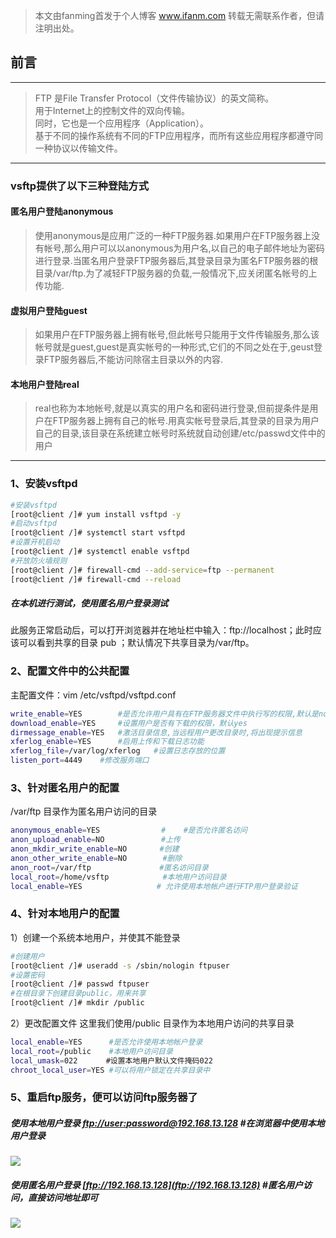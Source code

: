 > 本文由fanming首发于个人博客 www.ifanm.com  转载无需联系作者，但请注明出处。
 
## 前言  
 ----
> FTP 是File Transfer Protocol（文件传输协议）的英文简称。  
> 用于Internet上的控制文件的双向传输。  
> 同时，它也是一个应用程序（Application）。  
> 基于不同的操作系统有不同的FTP应用程序，而所有这些应用程序都遵守同一种协议以传输文件。  
-------
### vsftp提供了以下三种登陆方式  
#### 匿名用户登陆anonymous  
> 使用anonymous是应用广泛的一种FTP服务器.如果用户在FTP服务器上没有帐号,那么用户可以以anonymous为用户名,以自己的电子邮件地址为密码进行登录.当匿名用户登录FTP服务器后,其登录目录为匿名FTP服务器的根目录/var/ftp.为了减轻FTP服务器的负载,一般情况下,应关闭匿名帐号的上传功能.  

#### 虚拟用户登陆guest    
> 如果用户在FTP服务器上拥有帐号,但此帐号只能用于文件传输服务,那么该帐号就是guest,guest是真实帐号的一种形式,它们的不同之处在于,geust登录FTP服务器后,不能访问除宿主目录以外的内容.  

#### 本地用户登陆real    
> real也称为本地帐号,就是以真实的用户名和密码进行登录,但前提条件是用户在FTP服务器上拥有自己的帐号.用真实帐号登录后,其登录的目录为用户自己的目录,该目录在系统建立帐号时系统就自动创建/etc/passwd文件中的用户

----

### 1、安装vsftpd  
```bash
#安装vsftpd
[root@client /]# yum install vsftpd -y
#启动vsftpd
[root@client /]# systemctl start vsftpd
#设置开机启动
[root@client /]# systemctl enable vsftpd
#开放防火墙规则
[root@client /]# firewall-cmd --add-service=ftp --permanent
[root@client /]# firewall-cmd --reload
```
##### 在本机进行测试，使用匿名用户登录测试
此服务正常启动后，可以打开浏览器并在地址栏中输入：ftp://localhost；此时应该可以看到共享的目录 pub ；默认情况下共享目录为/var/ftp。

### 2、配置文件中的公共配置
主配置文件：vim /etc/vsftpd/vsftpd.conf   

```bash
write_enable=YES	 	#是否允许用户具有在FTP服务器文件中执行写的权限,默认是no
download_enable=YES 	#设置用户是否有下载的权限，默认yes
dirmessage_enable=YES 	#激活目录信息,当远程用户更改目录时,将出现提示信息
xferlog_enable=YES 		#启用上传和下载日志功能
xferlog_file=/var/log/xferlog	#设置日志存放的位置
listen_port=4449	#修改服务端口
```

### 3、针对匿名用户的配置   
/var/ftp 目录作为匿名用户访问的目录  
```bash
anonymous_enable=YES 　　　　      #	#是否允许匿名访问  
anon_upload_enable=NO   　　　　   #上传  
anon_mkdir_write_enable=NO  　　  #创建  
anon_other_write_enable=NO        #删除  
anon_root=/var/ftp 　　　　　　　　 #匿名访问目录  
local_root=/home/vsftp            #本地用户访问目录  
local_enable=YES      　　　　    # 允许使用本地帐户进行FTP用户登录验证  
```
### 4、针对本地用户的配置
1）创建一个系统本地用户，并使其不能登录  
```bash
#创建用户 
[root@client /]# useradd -s /sbin/nologin ftpuser  
#设置密码
[root@client /]# passwd ftpuser       
#在根目录下创建目录public，用来共享
[root@client /]# mkdir /public       
```
2）更改配置文件
这里我们使用/public 目录作为本地用户访问的共享目录  

```bash
local_enable=YES      #是否允许使用本地帐户登录 
local_root=/public    #本地用户访问目录  
local_umask=022   　　#设置本地用户默认文件掩码022　　　
chroot_local_user=YES #可以将用户锁定在共享目录中　　　　
```

### 5、重启ftp服务，便可以访问ftp服务器了

##### 使用本地用户登录 [ftp://user:password@192.168.13.128](ftp://user:password@192.168.13.128) #在浏览器中使用本地用户登录

![](https://ws1.sinaimg.cn/large/006h9k0Tly1fwkmoued00j30g503uq37.jpg)


##### 使用匿名用户登录  [ftp://192.168.13.128](ftp://192.168.13.128) #匿名用户访问，直接访问地址即可

![](https://ws1.sinaimg.cn/large/006h9k0Tly1fwkmqdxf3hj30g803zaac.jpg)

